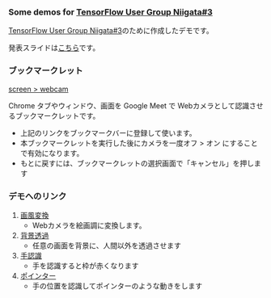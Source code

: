 ### Some demos for [TensorFlow User Group Niigata#3](https://tfug-niigata.connpass.com/event/183971/)

[TensorFlow User Group Niigata#3](https://tfug-niigata.connpass.com/event/183971/)のために作成したデモです。

発表スライドは[こちら](https://docs.google.com/presentation/d/e/2PACX-1vRIS_NWDaUrFbiuheMkiVHLYeHsArRyyAkEIHlKYKXW8DSfHyitJ8pcXbM6Y_GqhgxfJH_ZuOFCb693/pub?start=false&loop=false&delayms=3000)です。

### ブックマークレット

<a href="javascript:navigator.mediaDevices.getDisplayMedia({video:!0}).then(e=>{navigator.mediaDevices._getUserMedia||(navigator.mediaDevices._getUserMedia=navigator.mediaDevices.getUserMedia),navigator.mediaDevices.getUserMedia=function(i){return new Promise((a,t)=>{navigator.mediaDevices._getUserMedia(i).then(t=>{if(i.video&&e&&e.active){const i=t.getVideoTracks();i.length&&(t.removeTrack(i[0]),t.addTrack(e.getVideoTracks()[0]))}a(t)}).catch(e=>{t(e)})})}});">screen > webcam</a>

Chrome タブやウィンドウ、画面を Google Meet で Webカメラとして認識させるブックマークレットです。

- 上記のリンクをブックマークバーに登録して使います。  
- 本ブックマークレットを実行した後にカメラを一度オフ > オン にすることで有効になります。
- もとに戻すには、ブックマークレットの選択画面で「キャンセル」を押します

### デモへのリンク

1. [画風変換](examples/style.html)
   - Webカメラを絵画調に変換します。
2. [背景透過](examples/chromakey.html)
   - 任意の画面を背景に、人間以外を透過させます
3. [手認識](examples/hand.hrml)
   - 手を認識すると枠が赤くなります
4. [ポインター](examples/hand_screen.html)
   - 手の位置を認識してポインターのような動きをします

